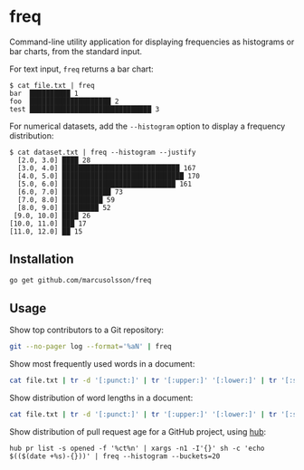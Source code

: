 # freq

Command-line utility application for displaying frequencies as histograms or bar charts, from the standard input.

For text input, `freq` returns a bar chart:

```shell
$ cat file.txt | freq
bar  ██████████ 1
foo  ████████████████████ 2
test ██████████████████████████████ 3
```

For numerical datasets, add the `--histogram` option to display a frequency distribution:

```shell
$ cat dataset.txt | freq --histogram --justify
  [2.0, 3.0] ████ 28
  [3.0, 4.0] █████████████████████████████ 167
  [4.0, 5.0] ██████████████████████████████ 170
  [5.0, 6.0] ████████████████████████████ 161
  [6.0, 7.0] ████████████ 73
  [7.0, 8.0] ██████████ 59
  [8.0, 9.0] █████████ 52
 [9.0, 10.0] ████ 26
[10.0, 11.0] ███ 17
[11.0, 12.0] ██ 15
```

## Installation

```bash
go get github.com/marcusolsson/freq
```

## Usage

Show top contributors to a Git repository:

```bash
git --no-pager log --format='%aN' | freq
```

Show most frequently used words in a document:

```bash
cat file.txt | tr -d '[:punct:]' | tr '[:upper:]' '[:lower:]' | tr '[:space:]' '\n' | freq
```

Show distribution of word lengths in a document:

```bash
cat file.txt | tr -d '[:punct:]' | tr '[:upper:]' '[:lower:]' | tr '[:space:]' '\n' | xargs -I'%' -n1 sh -c "echo % | wc -m" | freq --histogram
```

Show distribution of pull request age for a GitHub project, using [hub](https://hub.github.com/):

```
hub pr list -s opened -f '%ct%n' | xargs -n1 -I'{}' sh -c 'echo $(($(date +%s)-{}))' | freq --histogram --buckets=20
```
